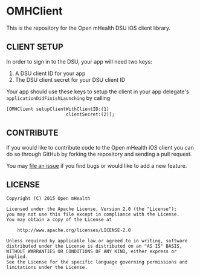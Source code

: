 OMHClient
======

This is the repository for the Open mHealth DSU iOS client library.

CLIENT SETUP
------------------------

In order to sign in to the DSU, your app will need two keys:

1. A DSU client ID for your app
2. The DSU client secret for your DSU client ID

Your app should use these keys to setup the client in your app delegate's `applicationDidFinishLaunching` by calling 
```
[OMHClient setupClientWithClientID:(1)
                      clientSecret:(2)];
```

CONTRIBUTE
----------

If you would like to contribute code to the Open mHealth iOS client you can do so through GitHub by forking the repository and sending a pull request.

You may [file an issue](https://github.com/smalldatalab/ios-omh-dsu-client-lib/issues) if you find bugs or would like to add a new feature.

LICENSE
-------

    Copyright (C) 2015 Open mHealth

    Licensed under the Apache License, Version 2.0 (the "License");
    you may not use this file except in compliance with the License.
    You may obtain a copy of the License at

        http://www.apache.org/licenses/LICENSE-2.0

    Unless required by applicable law or agreed to in writing, software
    distributed under the License is distributed on an "AS IS" BASIS,
    WITHOUT WARRANTIES OR CONDITIONS OF ANY KIND, either express or implied.
    See the License for the specific language governing permissions and
    limitations under the License.